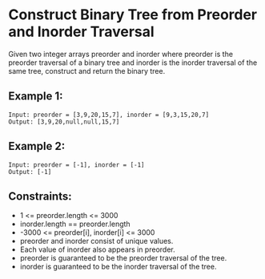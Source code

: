 # Construct Binary Tree from Preorder and Inorder Traversal

Given two integer arrays preorder and inorder where preorder is the preorder traversal of a binary tree and inorder is
the inorder traversal of the same tree, construct and return the binary tree.

## Example 1:

```
Input: preorder = [3,9,20,15,7], inorder = [9,3,15,20,7]
Output: [3,9,20,null,null,15,7]
```

## Example 2:

```
Input: preorder = [-1], inorder = [-1]
Output: [-1]
```

## Constraints:

- 1 <= preorder.length <= 3000
- inorder.length == preorder.length
- -3000 <= preorder[i], inorder[i] <= 3000
- preorder and inorder consist of unique values.
- Each value of inorder also appears in preorder.
- preorder is guaranteed to be the preorder traversal of the tree.
- inorder is guaranteed to be the inorder traversal of the tree.

